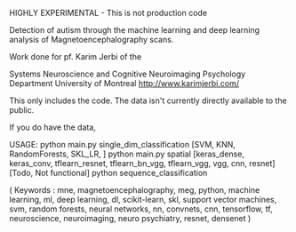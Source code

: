 HIGHLY EXPERIMENTAL - This is not production code

Detection of autism through the machine learning and deep learning analysis of Magnetoencephalography scans.

Work done for pf. Karim Jerbi of the

Systems Neuroscience and Cognitive Neuroimaging 
Psychology Department 
University of Montreal 
http://www.karimjerbi.com/


This only includes the code. The data isn't currently directly available to the public.

If you do have the data, 


USAGE:
python main.py single_dim_classification [SVM, KNN, RandomForests, SKL_LR, ]
python main.py spatial [keras_dense, keras_conv, tflearn_resnet, tflearn_bn_vgg, tflearn_vgg, vgg, cnn, resnet]
[Todo, Not functional] python sequence_classification 





(
Keywords : 
mne, magnetoencephalography, meg, 
python, machine learning, ml, 
deep learning, dl, scikit-learn, 
skl, support vector machines, svm, 
random forests, neural networks, nn, 
convnets, cnn, tensorflow, 
tf, neuroscience, neuroimaging, 
neuro psychiatry, resnet, densenet
)
